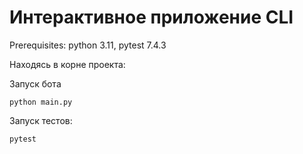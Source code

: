 # Интерактивное приложение CLI

Prerequisites: python 3.11, pytest 7.4.3

Находясь в корне проекта:

Запуск бота
```commandline
python main.py
```

Запуск тестов:
```commandline
pytest
```